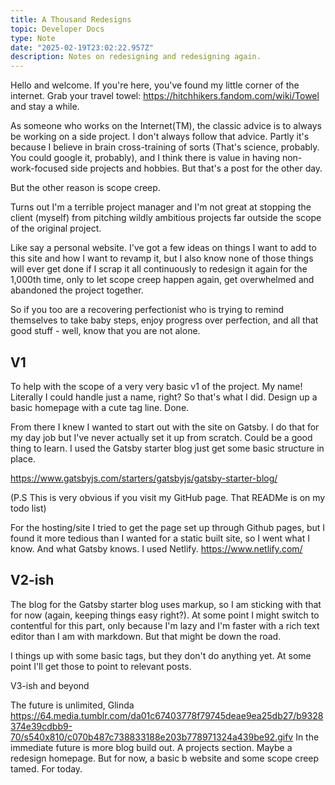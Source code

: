 ```yaml
---
title: A Thousand Redesigns
topic: Developer Docs
type: Note
date: "2025-02-19T23:02:22.957Z"
description: Notes on redesigning and redesigning again.
---
```


Hello and welcome. If you're here, you've found my little corner of the internet. Grab your travel towel: https://hitchhikers.fandom.com/wiki/Towel and stay a while.

As someone who works on the Internet(TM), the classic advice is to always be working on a side project. I don't always follow that advice. Partly it's because I believe in brain cross-training of sorts (That's science, probably. You could google it, probably), and I think there is value in having non-work-focused side projects and hobbies. But that's a post for the other day.

But the other reason is scope creep.

Turns out I'm a terrible project manager and I'm not great at stopping the client (myself) from pitching wildly ambitious projects far outside the scope of the original project.

Like say a personal website. I've got a few ideas on things I want to add to this site and how I want to revamp it, but I also know none of those things will ever get done if I scrap it all continuously to redesign it again for the 1,000th time, only to let scope creep happen again, get overwhelmed and abandoned the project together.

So if you too are a recovering perfectionist who is trying to remind themselves to take baby steps, enjoy progress over perfection, and all that good stuff - well, know that you are not alone.

## V1

To help with the scope of a very very basic v1 of the project. My name! Literally I could handle just a name, right? So that's what I did. Design up a basic homepage with a cute tag line. Done.

From there I knew I wanted to start out with the site on Gatsby. I do that for my day job but I've never actually set it up from scratch. Could be a good thing to learn. I used the Gatsby starter blog just get some basic structure in place.

https://www.gatsbyjs.com/starters/gatsbyjs/gatsby-starter-blog/

(P.S This is very obvious if you visit my GitHub page. That READMe is on my todo list)

For the hosting/site I tried to get the page set up through Github pages, but I found it more tedious than I wanted for a static built site, so I went what I know. And what Gatsby knows. I used Netlify. https://www.netlify.com/

## V2-ish

The blog for the Gatsby starter blog uses markup, so I am sticking with that for now (again, keeping things easy right?). At some point I might switch to contentful for this part, only because I'm lazy and I'm faster with a rich text editor than I am with markdown. But that might be down the road.

I things up with some basic tags, but they don't do anything yet. At some point I'll get those to point to relevant posts.

V3-ish and beyond

The future is unlimited, Glinda https://64.media.tumblr.com/da01c67403778f79745deae9ea25db27/b9328374e39cdbb9-70/s540x810/c070b487c738833188e203b778971324a439be92.gifv In the immediate future is more blog build out. A projects section. Maybe a redesign homepage. But for now, a basic b website and some scope creep tamed. For today.
